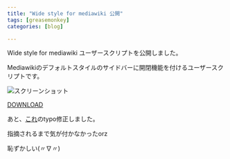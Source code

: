 ```yaml
---
title: "Wide style for mediawiki 公開"
tags: [greasemonkey]
categories: [blog]

---
```


Wide style for mediawiki ユーザースクリプトを公開しました。

Mediawikiのデフォルトスタイルのサイドバーに開閉機能を付けるユーザースクリプトです。

![][1]

[DOWNLOAD][2]

あと、[これ][3]のtypo修正しました。

指摘されるまで気が付かなかったorz

恥ずかしい(〃∇〃)

 [1]: /junk/greasemonkey/wide_style_mediawiki.png "スクリーンショット"
 [2]: http://userscripts.org/scripts/show/72660
 [3]: http://userscripts.org/scripts/show/65682